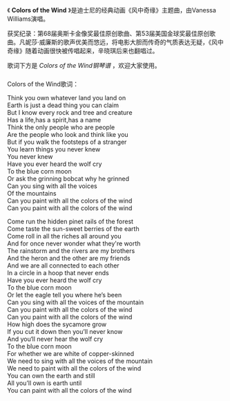 

《 **Colors of the Wind** 》是迪士尼的经典动画《风中奇缘》主题曲，由Vanessa Williams演唱。

获奖纪录：第68届奥斯卡金像奖最佳原创歌曲、第53届美国金球奖最佳原创歌曲。凡妮莎·威廉斯的歌声优美而悠远，将电影大胆而传奇的气质表达无疑，《风中奇缘》随着动画很快被传唱起来，辛晓琪后来也翻唱过。

歌词下方是 _Colors of the Wind钢琴谱_ ，欢迎大家使用。

###  
Colors of the Wind歌词：

Think you own whatever land you land on  
Earth is just a dead thing you can claim  
But I know every rock and tree and creature  
Has a life,has a spirit,has a name  
Think the only people who are people  
Are the people who look and think like you  
But if you walk the footsteps of a stranger  
You learn things you never knew  
You never knew  
Have you ever heard the wolf cry  
To the blue corn moon  
Or ask the grinning bobcat why he grinned  
Can you sing with all the voices  
Of the mountains  
Can you paint with all the colors of the wind  
Can you paint with all the colors of the wind

Come run the hidden pinet rails of the forest  
Come taste the sun-sweet berries of the earth  
Come roll in all the riches all around you  
And for once never wonder what they're worth  
The rainstorm and the rivers are my brothers  
And the heron and the other are my friends  
And we are all connected to each other  
In a circle in a hoop that never ends  
Have you ever heard the wolf cry  
To the blue corn moon  
Or let the eagle tell you where he’s been  
Can you sing with all the voices of the mountain  
Can you paint with all the colors of the wind  
Can you paint with all the colors of the wind  
How high does the sycamore grow  
If you cut it down then you’ll never know  
And you‘ll never hear the wolf cry  
To the blue corn moon  
For whether we are white of copper-skinned  
We need to sing with all the voices of the mountain  
We need to paint with all the colors of the wind  
You can own the earth and still  
All you’ll own is earth until  
You can paint with all the colors of the wind

